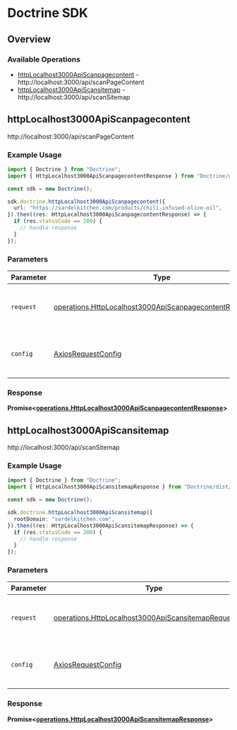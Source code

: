 # Doctrine SDK

## Overview

### Available Operations

* [httpLocalhost3000ApiScanpagecontent](#httplocalhost3000apiscanpagecontent) - http://localhost:3000/api/scanPageContent
* [httpLocalhost3000ApiScansitemap](#httplocalhost3000apiscansitemap) - http://localhost:3000/api/scanSitemap

## httpLocalhost3000ApiScanpagecontent

http://localhost:3000/api/scanPageContent

### Example Usage

```typescript
import { Doctrine } from "Doctrine";
import { HttpLocalhost3000ApiScanpagecontentResponse } from "Doctrine/dist/sdk/models/operations";

const sdk = new Doctrine();

sdk.doctrine.httpLocalhost3000ApiScanpagecontent({
  url: "https://sardelkitchen.com/products/chili-infused-olive-oil",
}).then((res: HttpLocalhost3000ApiScanpagecontentResponse) => {
  if (res.statusCode == 200) {
    // handle response
  }
});
```

### Parameters

| Parameter                                                                                                                              | Type                                                                                                                                   | Required                                                                                                                               | Description                                                                                                                            |
| -------------------------------------------------------------------------------------------------------------------------------------- | -------------------------------------------------------------------------------------------------------------------------------------- | -------------------------------------------------------------------------------------------------------------------------------------- | -------------------------------------------------------------------------------------------------------------------------------------- |
| `request`                                                                                                                              | [operations.HttpLocalhost3000ApiScanpagecontentRequestBody](../../models/operations/httplocalhost3000apiscanpagecontentrequestbody.md) | :heavy_check_mark:                                                                                                                     | The request object to use for the request.                                                                                             |
| `config`                                                                                                                               | [AxiosRequestConfig](https://axios-http.com/docs/req_config)                                                                           | :heavy_minus_sign:                                                                                                                     | Available config options for making requests.                                                                                          |


### Response

**Promise<[operations.HttpLocalhost3000ApiScanpagecontentResponse](../../models/operations/httplocalhost3000apiscanpagecontentresponse.md)>**


## httpLocalhost3000ApiScansitemap

http://localhost:3000/api/scanSitemap

### Example Usage

```typescript
import { Doctrine } from "Doctrine";
import { HttpLocalhost3000ApiScansitemapResponse } from "Doctrine/dist/sdk/models/operations";

const sdk = new Doctrine();

sdk.doctrine.httpLocalhost3000ApiScansitemap({
  rootDomain: "sardelkitchen.com",
}).then((res: HttpLocalhost3000ApiScansitemapResponse) => {
  if (res.statusCode == 200) {
    // handle response
  }
});
```

### Parameters

| Parameter                                                                                                                      | Type                                                                                                                           | Required                                                                                                                       | Description                                                                                                                    |
| ------------------------------------------------------------------------------------------------------------------------------ | ------------------------------------------------------------------------------------------------------------------------------ | ------------------------------------------------------------------------------------------------------------------------------ | ------------------------------------------------------------------------------------------------------------------------------ |
| `request`                                                                                                                      | [operations.HttpLocalhost3000ApiScansitemapRequestBody](../../models/operations/httplocalhost3000apiscansitemaprequestbody.md) | :heavy_check_mark:                                                                                                             | The request object to use for the request.                                                                                     |
| `config`                                                                                                                       | [AxiosRequestConfig](https://axios-http.com/docs/req_config)                                                                   | :heavy_minus_sign:                                                                                                             | Available config options for making requests.                                                                                  |


### Response

**Promise<[operations.HttpLocalhost3000ApiScansitemapResponse](../../models/operations/httplocalhost3000apiscansitemapresponse.md)>**


